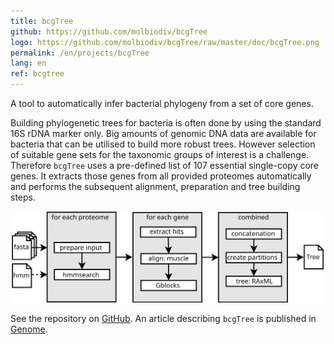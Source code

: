 ```yaml
---
title: bcgTree
github: https://github.com/molbiodiv/bcgTree
logo: https://github.com/molbiodiv/bcgTree/raw/master/doc/bcgTree.png
permalink: /en/projects/bcgTree
lang: en
ref: bcgtree
---
```


A tool to automatically infer bacterial phylogeny from a set of core genes.

Building phylogenetic trees for bacteria is often done by using the standard 16S rDNA marker only.
Big amounts of genomic DNA data are available for bacteria that can be utilised to build more robust trees.
However selection of suitable gene sets for the taxonomic groups of interest is a challenge.
Therefore `bcgTree` uses a pre-defined list of 107 essential single-copy core genes.
It extracts those genes from all provided proteomes automatically and performs the subsequent alignment, preparation and tree building steps.

![Workflow](/images/bcgTree_workflow.svg)

See the repository on [GitHub]({{page.github}}).
An article describing `bcgTree` is published in [Genome](https://www.nrcresearchpress.com/doi/abs/10.1139/gen-2015-0175).


